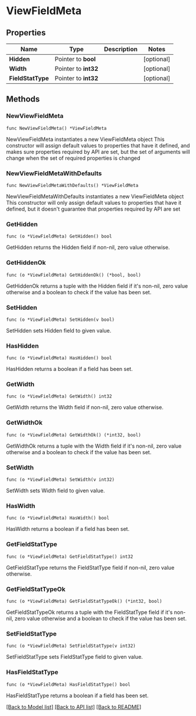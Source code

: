 # ViewFieldMeta

## Properties

Name | Type | Description | Notes
------------ | ------------- | ------------- | -------------
**Hidden** | Pointer to **bool** |  | [optional] 
**Width** | Pointer to **int32** |  | [optional] 
**FieldStatType** | Pointer to **int32** |  | [optional] 

## Methods

### NewViewFieldMeta

`func NewViewFieldMeta() *ViewFieldMeta`

NewViewFieldMeta instantiates a new ViewFieldMeta object
This constructor will assign default values to properties that have it defined,
and makes sure properties required by API are set, but the set of arguments
will change when the set of required properties is changed

### NewViewFieldMetaWithDefaults

`func NewViewFieldMetaWithDefaults() *ViewFieldMeta`

NewViewFieldMetaWithDefaults instantiates a new ViewFieldMeta object
This constructor will only assign default values to properties that have it defined,
but it doesn't guarantee that properties required by API are set

### GetHidden

`func (o *ViewFieldMeta) GetHidden() bool`

GetHidden returns the Hidden field if non-nil, zero value otherwise.

### GetHiddenOk

`func (o *ViewFieldMeta) GetHiddenOk() (*bool, bool)`

GetHiddenOk returns a tuple with the Hidden field if it's non-nil, zero value otherwise
and a boolean to check if the value has been set.

### SetHidden

`func (o *ViewFieldMeta) SetHidden(v bool)`

SetHidden sets Hidden field to given value.

### HasHidden

`func (o *ViewFieldMeta) HasHidden() bool`

HasHidden returns a boolean if a field has been set.

### GetWidth

`func (o *ViewFieldMeta) GetWidth() int32`

GetWidth returns the Width field if non-nil, zero value otherwise.

### GetWidthOk

`func (o *ViewFieldMeta) GetWidthOk() (*int32, bool)`

GetWidthOk returns a tuple with the Width field if it's non-nil, zero value otherwise
and a boolean to check if the value has been set.

### SetWidth

`func (o *ViewFieldMeta) SetWidth(v int32)`

SetWidth sets Width field to given value.

### HasWidth

`func (o *ViewFieldMeta) HasWidth() bool`

HasWidth returns a boolean if a field has been set.

### GetFieldStatType

`func (o *ViewFieldMeta) GetFieldStatType() int32`

GetFieldStatType returns the FieldStatType field if non-nil, zero value otherwise.

### GetFieldStatTypeOk

`func (o *ViewFieldMeta) GetFieldStatTypeOk() (*int32, bool)`

GetFieldStatTypeOk returns a tuple with the FieldStatType field if it's non-nil, zero value otherwise
and a boolean to check if the value has been set.

### SetFieldStatType

`func (o *ViewFieldMeta) SetFieldStatType(v int32)`

SetFieldStatType sets FieldStatType field to given value.

### HasFieldStatType

`func (o *ViewFieldMeta) HasFieldStatType() bool`

HasFieldStatType returns a boolean if a field has been set.


[[Back to Model list]](../README.md#documentation-for-models) [[Back to API list]](../README.md#documentation-for-api-endpoints) [[Back to README]](../README.md)


